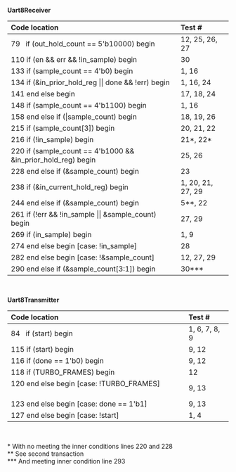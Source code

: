 **Uart8Receiver**

| Code location                                                | Test #            |
| :------------------------------------------------------------| :-----------------|
| 79 &nbsp; if (out_hold_count == 5'b10000) begin              | 12, 25, 26, 27    |
| 110 if (en && err && !in_sample) begin                       | 30                |
| 133 if (sample_count == 4'b0) begin                          | 1, 16             |
| 134 if (&in_prior_hold_reg \|\| done && !err) begin          | 1, 16, 24         |
| 141 end else begin                                           | 17, 18, 24        |
| 148 if (sample_count == 4'b1100) begin                       | 1, 16             |
| 158 end else if (\|sample_count) begin                       | 18, 19, 26        |
| 215 if (sample_count[3]) begin                               | 20, 21, 22        |
| 216 if (!in_sample) begin                                    | 21*, 22*          |
| 220 if (sample_count == 4'b1000 && &in_prior_hold_reg) begin | 25, 26            |
| 228 end else if (&sample_count) begin                        | 23                |
| 238 if (&in_current_hold_reg) begin                          | 1, 20, 21, 27, 29 |
| 244 end else if (&sample_count) begin                        | 5**, 22           |
| 261 if (!err && !in_sample \|\| &sample_count) begin         | 27, 29            |
| 269 if (in_sample) begin                                     | 1, 9              |
| 274 end else begin [case: !in_sample]                        | 28                |
| 282 end else begin [case: !&sample_count]                    | 12, 27, 29        |
| 290 end else if (&sample_count[3:1]) begin                   | 30***             |

<br />

**Uart8Transmitter**

| Code location                            | Test #        |
| :----------------------------------------| :-------------|
| 84 &nbsp; if (start) begin               | 1, 6, 7, 8, 9 |
| 115 if (start) begin                     | 9, 12         |
| 116 if (done == 1'b0) begin              | 9, 12         |
| 118 if (TURBO_FRAMES) begin              | 12            |
| 120 end else begin [case: !TURBO_FRAMES] &nbsp;&nbsp;&nbsp;&nbsp;&nbsp;&nbsp;&nbsp;&nbsp;&nbsp;&nbsp;&nbsp;&nbsp;&nbsp;&nbsp; | 9, 13         |
| 123 end else begin [case: done == 1'b1]  | 9, 13         |
| 127 end else begin [case: !start]        | 1, 4          |

<br />

\* With no meeting the inner conditions lines 220 and 228  
\*\* See second transaction  
\*\*\* And meeting inner condition line 293  

